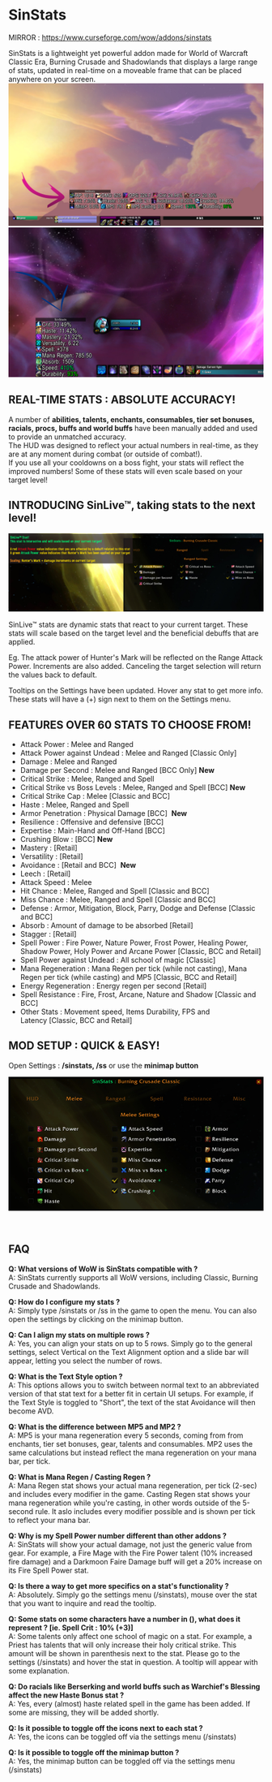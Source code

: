 # SinStats
MIRROR : https://www.curseforge.com/wow/addons/sinstats  

SinStats is a lightweight yet powerful addon made for World of Warcraft Classic Era, Burning Crusade and Shadowlands that displays a large range of stats, updated in real-time on a moveable frame that can be placed anywhere on your screen.  
![plot](main3.png)
![plot](main2.png)

 
## REAL-TIME STATS : ABSOLUTE ACCURACY!

A number of **abilities, talents, enchants, consumables, tier set bonuses, racials, procs, buffs and world buffs** have been manually added and used to provide an unmatched accuracy.  
The HUD was designed to reflect your actual numbers in real-time, as they are at any moment during combat (or outside of combat!).  
If you use all your cooldowns on a boss fight, your stats will reflect the improved numbers! Some of these stats will even scale based on your target level!

 
## INTRODUCING SinLive™, taking stats to the next level!

![plot](sinliveap.png)

SinLive™ stats are dynamic stats that react to your current target.
These stats will scale based on the target level and the beneficial debuffs that are applied.

Eg. The attack power of Hunter's Mark will be reflected on the Range Attack Power. Increments are also added.
Canceling the target selection will return the values back to default.

Tooltips on the Settings have been updated. Hover any stat to get more info.
These stats will have a (+) sign next to them on the Settings menu.

 
## FEATURES OVER 60 STATS TO CHOOSE FROM!

* Attack Power : Melee and Ranged 
* Attack Power against Undead : Melee and Ranged [Classic Only]
* Damage : Melee and Ranged
* Damage per Second : Melee and Ranged [BCC Only] **New**
* Critical Strike : Melee, Ranged and Spell
* Critical Strike vs Boss Levels : Melee, Ranged and Spell [BCC] **New**
* Critical Strike Cap : Melee [Classic and BCC]
* Haste : Melee, Ranged and Spell
* Armor Penetration : Physical Damage [BCC]  **New**
* Resilience : Offensive and defensive [BCC]
* Expertise : Main-Hand and Off-Hand [BCC]
* Crushing Blow : [BCC] **New**
* Mastery : [Retail]
* Versatility : [Retail]
* Avoidance : [Retail and BCC]  **New**
* Leech : [Retail]
* Attack Speed : Melee
* Hit Chance : Melee, Ranged and Spell [Classic and BCC]
* Miss Chance : Melee, Ranged and Spell [Classic and BCC]
* Defense : Armor, Mitigation, Block, Parry, Dodge and Defense [Classic and BCC]
* Absorb : Amount of damage to be absorbed [Retail]
* Stagger : [Retail]
* Spell Power : Fire Power, Nature Power, Frost Power, Healing Power, Shadow Power, Holy Power and Arcane Power [Classic, BCC and Retail]
* Spell Power against Undead : All school of magic [Classic]
* Mana Regeneration : Mana Regen per tick (while not casting), Mana Regen per tick (while casting) and MP5 [Classic, BCC and Retail]
* Energy Regeneration : Energy regen per second [Retail]
* Spell Resistance : Fire, Frost, Arcane, Nature and Shadow [Classic and BCC]
* Other Stats : Movement speed, Items Durability, FPS and Latency [Classic, BCC and Retail]

 
## MOD SETUP : QUICK & EASY!

Open Settings : **/sinstats, /ss** or use the **minimap button**

![plot](pvw74364.png)

 
## FAQ

**Q: What versions of WoW is SinStats compatible with ?**  
A: SinStats currently supports all WoW versions, including Classic, Burning Crusade and Shadowlands.

**Q: How do I configure my stats ?**  
A: Simply type /sinstats or /ss in the game to open the menu. You can also open the settings by clicking on the minimap button.

**Q: Can I align my stats on multiple rows ?**  
A: Yes, you can align your stats on up to 5 rows. Simply go to the general settings, select Vertical on the Text Alignment option and a slide bar will appear, letting you select the number of rows.

**Q: What is the Text Style option ?**  
A: This options allows you to switch between normal text to an abbreviated version of that stat text for a better fit in certain UI setups. For example, if the Text Style is toggled to "Short", the text of the stat Avoidance will then become AVD.

**Q: What is the difference between MP5 and MP2 ?**  
A: MP5 is your mana regeneration every 5 seconds, coming from from enchants, tier set bonuses, gear, talents and consumables. MP2 uses the same calculations but instead reflect the mana regeneration on your mana bar, per tick.

**Q: What is Mana Regen / Casting Regen ?**  
A: Mana Regen stat shows your actual mana regeneration, per tick (2-sec) and includes every modifier in the game. Casting Regen stat shows your mana regeneration while you're casting, in other words outside of the 5-second rule. It aslo includes every modifier possible and is shown per tick to reflect your mana bar.

**Q: Why is my Spell Power number different than other addons ?**  
A: SinStats will show your actual damage, not just the generic value from gear. For example, a Fire Mage with the Fire Power talent (10% increased fire damage) and a Darkmoon Faire Damage buff will get a 20% increase on its Fire Spell Power stat.

**Q: Is there a way to get more specifics on a stat's functionality ?**  
A: Absolutely. Simply go the settings menu (/sinstats), mouse over the stat that you want to inquire and read the tooltip.

**Q: Some stats on some characters have a number in (), what does it represent ? [ie. Spell Crit : 10% (+3)]**  
A: Some talents only affect one school of magic on a stat. For example, a Priest has talents that will only increase their holy critical strike. This amount will be shown in parenthesis next to the stat. Please go to the settings (/sinstats) and hover the stat in question. A tooltip will appear with some explanation.

**Q: Do racials like Berserking and world buffs such as Warchief's Blessing affect the new Haste Bonus stat ?**  
A: Yes, every (almost) haste related spell in the game has been added. If some are missing, they will be added shortly.

**Q: Is it possible to toggle off the icons next to each stat ?**  
A: Yes, the icons can be toggled off via the settings menu (/sinstats)

**Q: Is it possible to toggle off the minimap button ?**  
A: Yes, the minimap button can be toggled off via the settings menu (/sinstats)

 

 
